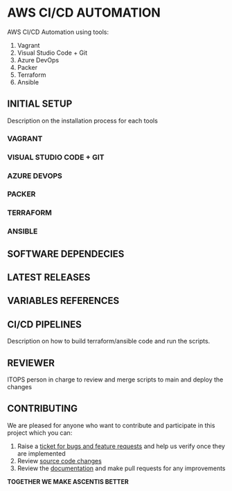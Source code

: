 # AWS CI/CD AUTOMATION 
AWS CI/CD Automation using tools:
1. Vagrant
2. Visual Studio Code + Git
3. Azure DevOps
4. Packer
5. Terraform
6. Ansible

## INITIAL SETUP
Description on the installation process for each tools

### VAGRANT

### VISUAL STUDIO CODE + GIT

### AZURE DEVOPS

### PACKER

### TERRAFORM

### ANSIBLE

## SOFTWARE DEPENDECIES

## LATEST RELEASES

## VARIABLES REFERENCES

## CI/CD PIPELINES
Description on how to build terraform/ansible code and run the scripts.

## REVIEWER
ITOPS person in charge to review and merge scripts to main and deploy the changes

## CONTRIBUTING
We are pleased for anyone who want to contribute and participate in this project which you can:
1. Raise a [ticket for bugs and feature requests](URL) and help us verify once they are implemented 
2. Review [source code changes](URL)
3. Review the [documentation](URL) and make pull requests for any improvements  
  
**TOGETHER WE MAKE ASCENTIS BETTER**